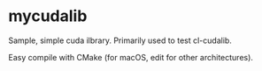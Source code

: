 mycudalib
=========

Sample, simple cuda ilbrary. Primarily used to test cl-cudalib.

Easy compile with CMake (for macOS, edit for other architectures).
